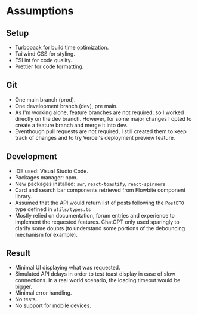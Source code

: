 # Assumptions

## Setup

- Turbopack for build time optimization.
- Tailwind CSS for styling.
- ESLint for code quality.
- Prettier for code formatting.

## Git

- One main branch (prod).
- One development branch (dev), pre main.
- As I'm working alone, feature branches are not required, so I worked directly on the dev branch. However, for some major changes I opted to create a feature branch and merge it into dev.
- Eventhough pull requests are not required, I still created them to keep track of changes and to try Vercel's deployment preview feature.

## Development

- IDE used: Visual Studio Code.
- Packages manager: npm.
- New packages installed: `swr`, `react-toastify`, `react-spinners`
- Card and search bar components retrieved from Flowbite component library.
- Assumed that the API would return list of posts following the `PostDTO` type defined in `utils/types.ts`
- Mostly relied on documentation, forum entries and experience to implement the requested features. ChatGPT only used sparingly to clarify some doubts (to understand some portions of the debouncing mechanism for example).

## Result

- Minimal UI displaying what was requested.
- Simulated API delays in order to test toast display in case of slow connections. In a real world scenario, the loading timeout would be bigger.
- Minimal error handling.
- No tests.
- No support for mobile devices.

